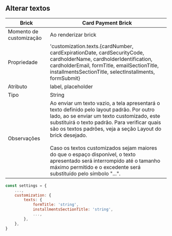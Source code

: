 ## Alterar textos

| Brick | Card Payment Brick |
|--- |--- |
| Momento de customização | Ao renderizar brick |
| Propriedade | 'customization.texts.{cardNumber, cardExpirationDate, cardSecurityCode, cardholderName, cardholderIdentification, cardholderEmail, formTitle, emailSectionTitle, installmentsSectionTitle, selectInstallments, formSubmit} |
| Atributo | label, placeholder |
| Tipo | String |
| Observações | Ao enviar um texto vazio, a tela apresentará o texto definido pelo layout padrão. Por outro lado, ao se enviar um texto customizado, este substituirá o texto padrão. Para verificar quais são os textos padrões, veja a seção Layout do brick desejado. <br> <br> Caso os textos customizados sejam maiores do que o espaço disponível, o texto apresentado será interrompido até o tamanho máximo permitido e o excedente será substituído pelo símbolo "...". |

```javascript
const settings = {
    ...,
    customization: {
        texts: {
            formTitle: 'string',
            installmentsSectionTitle: 'string',
            ...,
        },
    },
}
```

